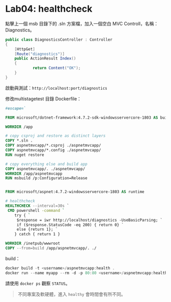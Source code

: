 # Lab04: healthcheck

點擊上一個 msb 目錄下的 .sln 方案檔，加入一個空白 MVC Controll，名稱：Diagnostics。

```csharp
public class DiagnosticsController : Controller
{
    [HttpGet]
    [Route("diagnostics")]
    public ActionResult Index()
    {
            return Content("OK");
    }
}
```

啟動與測試：`http://localhost:port/diagnostics`

修改multistagetest 目錄 Dockerfile：

```dockerfile
#escape=`

FROM microsoft/dotnet-framework:4.7.2-sdk-windowsservercore-1803 AS build

WORKDIR /app

# copy csproj and restore as distinct layers
COPY *.sln .
COPY aspnetmvcapp/*.csproj ./aspnetmvcapp/
COPY aspnetmvcapp/*.config ./aspnetmvcapp/
RUN nuget restore

# copy everything else and build app
COPY aspnetmvcapp/. ./aspnetmvcapp/
WORKDIR /app/aspnetmvcapp
RUN msbuild /p:Configuration=Release


FROM microsoft/aspnet:4.7.2-windowsservercore-1803 AS runtime

# healthcheck
HEALTHCHECK --interval=30s `
 CMD powershell -command `
    try { `
     $response = iwr http://localhost/diagnostics -UseBasicParsing; `
     if ($response.StatusCode -eq 200) { return 0} `
     else {return 1}; `
    } catch { return 1 }

WORKDIR /inetpub/wwwroot
COPY --from=build /app/aspnetmvcapp/. ./
```

build：

```powershell
docker build -t <username>/aspnetmvcapp:health .
docker run --name myapp --rm -d -p 80:80 <username>/aspnetmvcapp:health
```

請使用 `docker ps` 觀察 `STATUS`。

> 不同專案及軟硬體，進入 `healthy` 會時間會有所不同。






